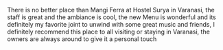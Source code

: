 There is no better place than Mangi Ferra at Hostel Surya in Varanasi, the staff is great and the ambiance is cool, the new Menu is wonderful and its definitely my favorite joint to unwind with some great music and friends, I definitely recommend this place to all visiting or staying in Varanasi, the owners are always around to give it a personal touch

